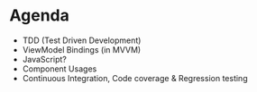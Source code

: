 ﻿# Agenda

* TDD (Test Driven Development)
* ViewModel Bindings (in MVVM)
* JavaScript?
* Component Usages
* Continuous Integration, Code coverage & Regression testing


